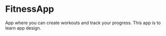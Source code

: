 # FitnessApp
App where you can create workouts and track your progress. This app is to learn app design.
